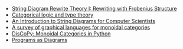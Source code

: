 * [String Diagram Rewrite Theory I: Rewriting with Frobenius Structure](https://doi.org/10.48550/arXiv.2012.01847)
* [Categorical logic and type theory](https://philpapers.org/rec/SEERBJ)
* [
An Introduction to String Diagrams for Computer Scientists](https://arxiv.org/abs/2305.08768)
* [A survey of graphical languages for monoidal categories](https://arxiv.org/abs/0908.3347)
* [DisCoPy: Monoidal Categories in Python](https://arxiv.org/abs/2005.02975)
* [Programs as Diagrams](https://arxiv.org/abs/2208.03817)
